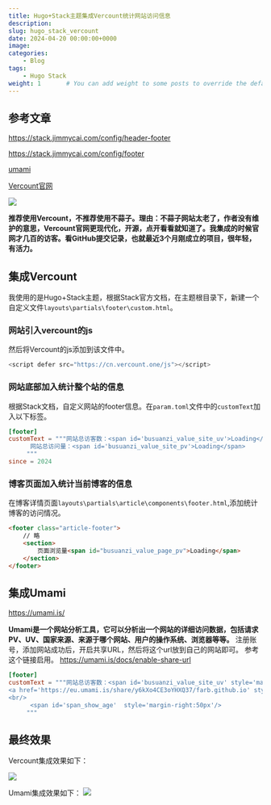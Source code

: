 ```yaml
---
title: Hugo+Stack主题集成Vercount统计网站访问信息
description: 
slug: hugo_stack_vercount
date: 2024-04-20 00:00:00+0000
image: 
categories:
    - Blog
tags:
    - Hugo Stack
weight: 1       # You can add weight to some posts to override the default sorting (date descending)
---
```


## 参考文章

https://stack.jimmycai.com/config/header-footer

https://stack.jimmycai.com/config/footer

[umami](https://umami.is)


[Vercount官网](https://vercount.one/)

![](https://s3.bmp.ovh/imgs/2024/04/20/cf50449037262da6.png)

**推荐使用Vercount，不推荐使用不蒜子。理由：不蒜子网站太老了，作者没有维护的意思，Vercount官网更现代化，开源，点开看看就知道了。我集成的时候官网才几百的访客。看GitHub提交记录，也就最近3个月刚成立的项目，很年轻，有活力。**

## 集成Vercount

我使用的是Hugo+Stack主题，根据Stack官方文档，在主题根目录下，新建一个自定义文件`layouts\partials\footer\custom.html`。

### 网站引入vercount的js

然后将Vercount的js添加到该文件中。

``` js
<script defer src="https://cn.vercount.one/js"></script>
```

### 网站底部加入统计整个站的信息

根据Stack文档，自定义网站的footer信息。在`param.toml`文件中的`customText`加入以下标签。

``` toml
[footer]
customText = """网站总访客数：<span id='busuanzi_value_site_uv'>Loading</span><br/>
      网站总访问量：<span id='busuanzi_value_site_pv'>Loading</span>
     """
since = 2024
```

### 博客页面加入统计当前博客的信息

在博客详情页面`layouts\partials\article\components\footer.html`,添加统计博客的访问情况。

``` html
<footer class="article-footer">
    // 略
    <section>
        页面浏览量<span id="busuanzi_value_page_pv">Loading</span>
    </section>
</footer>
```

## 集成Umami
https://umami.is/

**Umami是一个网站分析工具，它可以分析出一个网站的详细访问数据，包括请求PV、UV、国家来源、来源于哪个网站、用户的操作系统、浏览器等等。**
注册账号，添加网站成功后，开启共享URL，然后将这个url放到自己的网站即可。
参考这个链接启用。 https://umami.is/docs/enable-share-url

``` toml
[footer]
customText = """网站总访客数：<span id='busuanzi_value_site_uv' style='margin-right:50px'>Loading</span> 网站总访问量：<span id='busuanzi_value_site_pv' style='margin-right:50px'>Loading</span>
<a href='https://eu.umami.is/share/y6kXo4CE3oYHXQ37/farb.github.io' style='color:blue' target='_blank'>网站访问详细统计</a>
<br/>
      <span id='span_show_age'  style='margin-right:50px'/>
     """
```

## 最终效果

Vercount集成效果如下：

![](https://s3.bmp.ovh/imgs/2024/04/20/7bf7133a95813d68.png)

Umami集成效果如下：
![](https://s3.bmp.ovh/imgs/2024/04/20/02e70ec3e5aa8aab.png)
